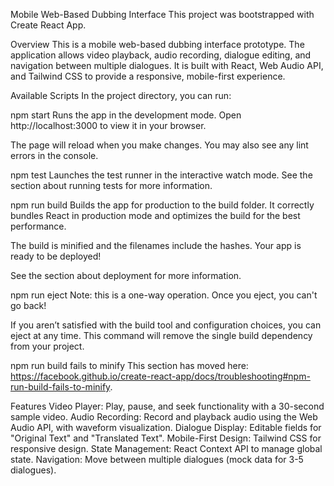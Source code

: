 Mobile Web-Based Dubbing Interface
This project was bootstrapped with Create React App.

Overview
This is a mobile web-based dubbing interface prototype. The application allows video playback, audio recording, dialogue editing, and navigation between multiple dialogues. It is built with React, Web Audio API, and Tailwind CSS to provide a responsive, mobile-first experience.

Available Scripts
In the project directory, you can run:

npm start
Runs the app in the development mode.
Open http://localhost:3000 to view it in your browser.

The page will reload when you make changes.
You may also see any lint errors in the console.

npm test
Launches the test runner in the interactive watch mode.
See the section about running tests for more information.

npm run build
Builds the app for production to the build folder.
It correctly bundles React in production mode and optimizes the build for the best performance.

The build is minified and the filenames include the hashes.
Your app is ready to be deployed!

See the section about deployment for more information.

npm run eject
Note: this is a one-way operation. Once you eject, you can't go back!

If you aren’t satisfied with the build tool and configuration choices, you can eject at any time. This command will remove the single build dependency from your project.

npm run build fails to minify
This section has moved here: https://facebook.github.io/create-react-app/docs/troubleshooting#npm-run-build-fails-to-minify.

Features
Video Player: Play, pause, and seek functionality with a 30-second sample video.
Audio Recording: Record and playback audio using the Web Audio API, with waveform visualization.
Dialogue Display: Editable fields for "Original Text" and "Translated Text".
Mobile-First Design: Tailwind CSS for responsive design.
State Management: React Context API to manage global state.
Navigation: Move between multiple dialogues (mock data for 3-5 dialogues).